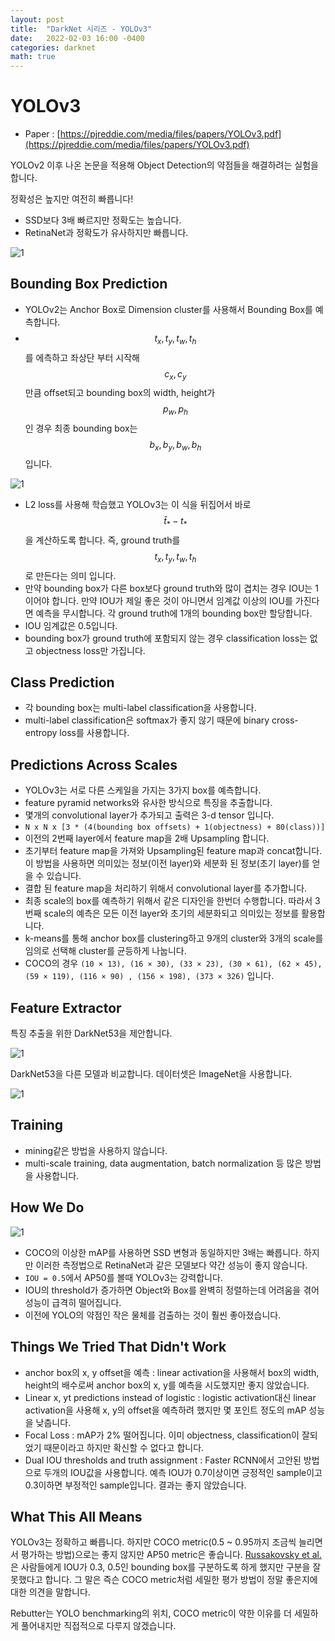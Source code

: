 ```yaml
---
layout: post
title:  "DarkNet 시리즈 - YOLOv3"
date:   2022-02-03 16:00 -0400
categories: darknet
math: true
---
```


# YOLOv3

* Paper : [https://pjreddie.com/media/files/papers/YOLOv3.pdf](https://pjreddie.com/media/files/papers/YOLOv3.pdf)

YOLOv2 이후 나온 논문을 적용해 Object Detection의 약점들을 해결하려는 실험을 합니다.

정확성은 높지만 여전히 빠릅니다!

* SSD보다 3배 빠르지만 정확도는 높습니다.
* RetinaNet과 정확도가 유사하지만 빠릅니다.



![1](/assets/img/post_img/darknetbook/bench.PNG)



## Bounding Box Prediction

* YOLOv2는 Anchor Box로 Dimension cluster를 사용해서 Bounding Box를 예측합니다.
* $$t_x, t_y, t_w, t_h$$를 에측하고 좌상단 부터 시작해 $$c_x, c_y$$ 만큼 offset되고 bounding box의 width, height가 $$p_w, p_h$$인 경우 최종 bounding box는 $$b_x, b_y, b_w, b_h$$입니다.



![1](/assets/img/post_img/darknetbook/box.PNG)



* L2 loss를 사용해 학습했고 YOLOv3는 이 식을 뒤집어서 바로 $$\hat{t}_* - t_*$$을 계산하도록 합니다. 즉, ground truth를 $$t_x, t_y, t_w, t_h$$로 만든다는 의미 입니다.
* 만약 bounding box가 다른 box보다 ground truth와 많이 겹치는 경우 IOU는 1이어야 합니다. 만약 IOU가 제일 좋은 것이 아니면서 임계값 이상의 IOU를 가진다면 예측을 무시합니다. 각 ground truth에 1개의 bounding box만 할당합니다.
* IOU 임계값은 0.5입니다.
* bounding box가 ground truth에 포함되지 않는 경우 classification loss는 없고 objectness loss만 가집니다.

## Class Prediction

* 각 bounding box는 multi-label classification을 사용합니다.
* multi-label classification은 softmax가 좋지 않기 때문에 binary cross-entropy loss를 사용합니다.

## Predictions Across Scales

* YOLOv3는 서로 다른 스케일을 가지는 3가지 box를 예측합니다.
* feature pyramid networks와 유사한 방식으로 특징을 추출합니다.
* 몇개의 convolutional layer가 추가되고 출력은 3-d tensor 입니다.
* `N x N x [3 * (4(bounding box offsets) + 1(objectness) + 80(class))]`
* 이전의 2번째 layer에서 feature map을 2배 Upsampling 합니다.
* 초기부터 feature map을 가져와 Upsampling된 feature map과 concat합니다. 이 방법을 사용하면 의미있는 정보(이전 layer)와 세분화 된 정보(초기 layer)를 얻을 수 있습니다.
* 결합 된 feature map을 처리하기 위해서 convolutional layer를 추가합니다.
* 최종 scale의 box를 예측하기 위해서 같은 디자인을 한번더 수행합니다. 따라서 3번째 scale의 예측은 모든 이전 layer와 초기의 세분화되고 의미있는 정보를 활용합니다.
* k-means를 통해 anchor box를 clustering하고 9개의 cluster와 3개의 scale를 임의로 선택해 cluster를 균등하게 나눕니다.
* COCO의 경우 `(10 × 13), (16 × 30), (33 × 23), (30 × 61), (62 × 45), (59 × 119), (116 × 90) , (156 × 198), (373 × 326)` 입니다.

## Feature Extractor

특징 추출을 위한 DarkNet53을 제안합니다.



![1](/assets/img/post_img/darknetbook/darknet53.PNG)



DarkNet53을 다른 모델과 비교합니다. 데이터셋은 ImageNet을 사용합니다.



![1](/assets/img/post_img/darknetbook/bench2.PNG)



## Training

* mining같은 방법을 사용하지 않습니다.
* multi-scale training, data augmentation, batch normalization 등 많은 방법을 사용합니다.

## How We Do



![1](/assets/img/post_img/darknetbook/bench3.PNG)



* COCO의 이상한 mAP를 사용하면 SSD 변형과 동일하지만 3배는 빠릅니다. 하지만 이러한 측정법으로 RetinaNet과 같은 모델보다 약간 성능이 좋지 않습니다.
* `IOU = 0.5`에서 AP50를 볼때 YOLOv3는 강력합니다.
* IOU의 threshold가 증가하면 Object와 Box를 완벽히 정렬하는데 어려움을 겪어 성능이 급격히 떨어집니다.
* 이전에 YOLO의 약점인 작은 물체를 검출하는 것이 훨씬 좋아졌습니다.

## Things We Tried That Didn't Work

* anchor box의 x, y offset을 예측 : linear activation을 사용해서 box의 width, height의 배수로써 anchor box의 x, y를 예측을 시도했지만 좋지 않았습니다.
* Linear x, yt predictions instead of logistic : logistic activation대신 linear activation을 사용해 x, y의 offset을 예측하려 했지만 몇 포인트 정도의 mAP 성능을 낮춥니다.
* Focal Loss : mAP가 2% 떨어집니다. 이미 objectness, classification이 잘되었기 때문이라고 하지만 확신할 수 없다고 합니다.
* Dual IOU thresholds and truth assignment : Faster RCNN에서 고안된 방법으로 두개의 IOU값을 사용합니다. 예측 IOU가 0.7이상이면 긍정적인 sample이고 0.3이하면 부정적인 sample입니다. 결과는 좋지 않았습니다.

## What This All Means

YOLOv3는 정확하고 빠릅니다. 하지만 COCO metric(0.5 \~ 0.95까지 조금씩 늘리면서 평가하는 방법)으로는 좋지 않지만 AP50 metric은 좋습니다. [Russakovsky et al.](http://ai.stanford.edu/\~olga/papers/RussakovskyCVPR15.pdf)은 사람들에게 IOU가 0.3, 0.5인 bounding box를 구분하도록 하게 했지만 구분을 잘 못했다고 합니다. 그 말은 즉슨 COCO metric처럼 세밀한 평가 방법이 정말 좋은지에 대한 의견을 말합니다.

Rebutter는 YOLO benchmarking의 위치, COCO metric이 약한 이유를 더 세밀하게 풀어내지만 직접적으로 다루지 않겠습니다.
